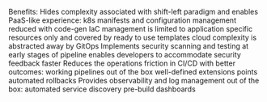 


Benefits:
Hides complexity associated with shift-left paradigm and enables PaaS-like experience:
k8s manifests and configuration management reduced with code-gen
IaC management is limited to application specific resources only and covered by ready to use templates
cloud complexity is abstracted away by GitOps
Implements security scanning and testing at early stages of pipeline enables developers to accommodate security feedback faster
Reduces the operations friction in CI/CD with better outcomes:
working pipelines out of the box
well-defined extensions points
automated rollbacks
Provides observability and log management out of the box:
automated service discovery
pre-build dashboards
